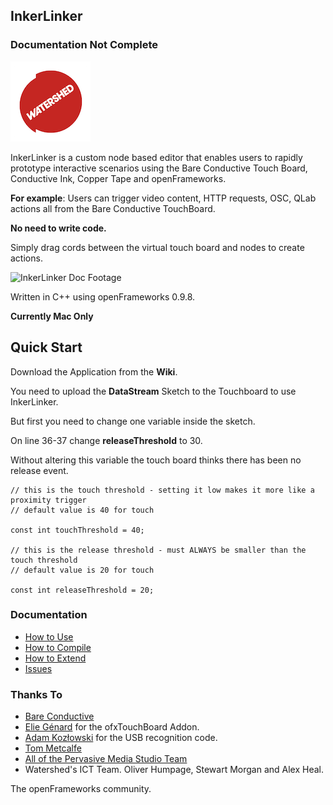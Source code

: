 ## InkerLinker

### Documentation Not Complete

![Watershed Icon](./docs/images/wshed.png)

InkerLinker is a custom node based editor that enables users to rapidly prototype interactive scenarios using the Bare Conductive Touch Board, Conductive Ink, Copper Tape and openFrameworks. 

**For example**: Users can trigger video content, HTTP requests, OSC, QLab actions all from the Bare Conductive TouchBoard.

<strong>No need to write code.</strong>

Simply drag cords between the virtual touch board and nodes to create actions.

![InkerLinker Doc Footage](./docs/images/InkerLinker.gif)

Written in C++ using openFrameworks 0.9.8.

**Currently Mac Only**

## Quick Start

Download the Application from the **Wiki**.

You need to upload the **DataStream** Sketch to the Touchboard to use InkerLinker.

But first you need to change one variable inside the sketch.

On line 36-37 change **releaseThreshold** to 30.

Without altering this variable the touch board thinks there has been no release event.
 
~~~
// this is the touch threshold - setting it low makes it more like a proximity trigger
// default value is 40 for touch

const int touchThreshold = 40;

// this is the release threshold - must ALWAYS be smaller than the touch threshold
// default value is 20 for touch

const int releaseThreshold = 20;
~~~

### Documentation

* [How to Use](./docs/usage.md)
* [How to Compile](./docs/compilation.md)
* [How to Extend](./docs/extending.md)
* [Issues](issues.md)

### Thanks To

* [Bare Conductive](https://www.bareconductive.com/)
* [Elie Génard](https://github.com/elaye) for the ofxTouchBoard Addon.
* [Adam Kozłowski](https://github.com/killpl/obd_cougar/tree/master/cougar_lib/serial) for the USB recognition code.
* [Tom Metcalfe](http://www.thomasbuchanan.uk/)
* [All of the Pervasive Media Studio Team](http://www.watershed.co.uk/studio/about/team)
* Watershed's ICT Team. Oliver Humpage, Stewart Morgan and Alex Heal.

The openFrameworks community.